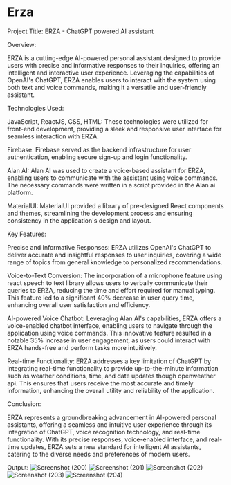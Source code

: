 # Erza

Project Title: ERZA - ChatGPT powered AI assistant 

Overview: 

ERZA is a cutting-edge AI-powered personal assistant designed to provide users with precise and informative responses to their inquiries, offering an intelligent and interactive user experience. Leveraging the capabilities of OpenAI's ChatGPT, ERZA enables users to interact with the system using both text and voice commands, making it a versatile and user-friendly assistant. 

Technologies Used: 

JavaScript, ReactJS, CSS, HTML: These technologies were utilized for front-end development, providing a sleek and responsive user interface for seamless interaction with ERZA. 

Firebase: Firebase served as the backend infrastructure for user authentication, enabling secure sign-up and login functionality.  

Alan AI: Alan AI was used to create a voice-based assistant for ERZA, enabling users to communicate with the assistant using voice commands. The necessary commands were written in a script provided in the Alan ai platform. 

MaterialUI: MaterialUI provided a library of pre-designed React components and themes, streamlining the development process and ensuring consistency in the application's design and layout. 

Key Features: 

Precise and Informative Responses: ERZA utilizes OpenAI's ChatGPT to deliver accurate and insightful responses to user inquiries, covering a wide range of topics from general knowledge to personalized recommendations. 

Voice-to-Text Conversion: The incorporation of a microphone feature using react speech to text library allows users to verbally communicate their queries to ERZA, reducing the time and effort required for manual typing. This feature led to a significant 40% decrease in user query time, enhancing overall user satisfaction and efficiency. 

AI-powered Voice Chatbot: Leveraging Alan AI's capabilities, ERZA offers a voice-enabled chatbot interface, enabling users to navigate through the application using voice commands. This innovative feature resulted in a notable 35% increase in user engagement, as users could interact with ERZA hands-free and perform tasks more intuitively. 

Real-time Functionality: ERZA addresses a key limitation of ChatGPT by integrating real-time functionality to provide up-to-the-minute information such as weather conditions, time, and date updates though openweather api. This ensures that users receive the most accurate and timely information, enhancing the overall utility and reliability of the application. 

Conclusion: 

ERZA represents a groundbreaking advancement in AI-powered personal assistants, offering a seamless and intuitive user experience through its integration of ChatGPT, voice recognition technology, and real-time functionality. With its precise responses, voice-enabled interface, and real-time updates, ERZA sets a new standard for intelligent AI assistants, catering to the diverse needs and preferences of modern users. 

 

Output: 
![Screenshot (200)](https://github.com/sykarius7/Erza/assets/96909847/dcbc61f2-fc56-4f63-8786-71f606a22258)
![Screenshot (201)](https://github.com/sykarius7/Erza/assets/96909847/c871b59d-19cc-458d-82b7-cf65c9ac9f42)
![Screenshot (202)](https://github.com/sykarius7/Erza/assets/96909847/a29983d3-3943-4d8c-9da4-02c3929a9d7f)
![Screenshot (203)](https://github.com/sykarius7/Erza/assets/96909847/86e89862-dcb2-4782-b9eb-191b7cae403c)
![Screenshot (204)](https://github.com/sykarius7/Erza/assets/96909847/82331d0c-76d3-4ace-9351-96a1f1905035)

 

 


